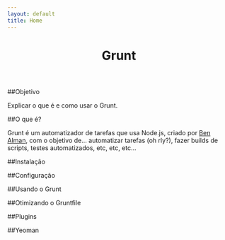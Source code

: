 ```yaml
---
layout: default
title: Home
---
```


<header class="main-header">
  <h1 class="logo">Grunt</h1>
</header>

<section class="main-content">

<article>

##Objetivo

Explicar o que é e como usar o Grunt.

</article>

<article>

##O que é?

Grunt é um automatizador de tarefas que usa Node.js, criado por <a href="https://github.com/cowboy/" target="_blank">Ben Alman</a>, com o objetivo de... automatizar tarefas (oh rly?), fazer builds de scripts, testes automatizados, etc, etc, etc...

</article>

<article>

##Instalação

</article>

<article>

##Configuração

</article>

<article>

##Usando o Grunt

</article>

<article>

##Otimizando o Gruntfile

</article>

<article>

##Plugins

</article>

<article>

##Yeoman

</article>

</section>